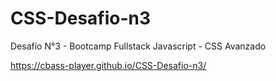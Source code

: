 # CSS-Desafio-n3
Desafío N°3 - Bootcamp Fullstack Javascript - CSS Avanzado


https://cbass-player.github.io/CSS-Desafio-n3/
